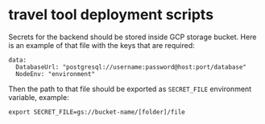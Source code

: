 # travel tool deployment scripts

Secrets for the backend should be stored inside GCP storage bucket. Here is an example of that file with the keys that are required:

```
data:
  DatabaseUrl: "postgresql://username:password@host:port/database"
  NodeEnv: "environment"
```

Then the path to that file should be exported as `SECRET_FILE` environment variable, example:

```
export SECRET_FILE=gs://bucket-name/[folder]/file
```
